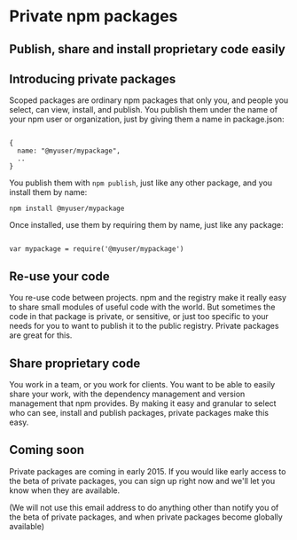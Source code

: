 <hgroup>
<h1>Private npm packages</h1>
<h2>Publish, share and install proprietary code easily</h2>
</hgroup>

## Introducing private packages

Scoped packages are ordinary npm packages that only you, and people you select,
can view, install, and publish. You publish them under the name of your npm 
user or organization, just by giving them a name in package.json:

<code>
{
  name: "@myuser/mypackage",
  ..
}
</code>

You publish them with `npm publish`, just like any other package, and you install
them by name:

<code>npm install @myuser/mypackage</code>

Once installed, use them by requiring them by name, just like any package:

<code>
var mypackage = require('@myuser/mypackage')
</code>

## Re-use your code

You re-use code between projects. npm and the registry make it really easy to
share small modules of useful code with the world. But sometimes the code in that 
package is private, or sensitive, or just too specific to your needs for you to
want to publish it to the public registry. Private packages are great for this.

## Share proprietary code

You work in a team, or you work for clients. You want to be able to easily share 
your work, with the dependency management and version management that npm provides.
By making it easy and granular to select who can see, install and publish packages,
private packages make this easy.

## Coming soon

Private packages are coming in early 2015. If you would like early access to the 
beta of private packages, you can sign up right now and we'll let you know
when they are available.

<script charset="utf-8" src="//js.hsforms.net/forms/current.js"></script>
<script>
  hbspt.forms.create({ 
    portalId: '419727',
    formId: 'd9ba17d5-606e-456d-a703-733c67f5e708'
  });
</script>

(We will not use this email address to do anything other than notify you of 
the beta of private packages, and when private packages become globally available)